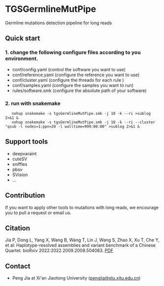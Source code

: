 # TGSGermlineMutPipe
Germline mutations detection pipeline for long reads


## Quick start
### 1. change the following configure files according to you environment.
   * conf/config.yaml  (control the software you want to use)
   * conf/reference.yaml (configure the reference you want to use)
   * conf/cluster.yaml (configure the threads for each rule )
   * conf/samples.yaml (configure the samples you want to run)
   * rules/software.smk (configure the absolute path of your software)
   

### 2. run with snakemake           

       nohup snakemake -s tgsGermlineMutPipe.smk -j 10 -k --ri >sublog 2>&1 &
       nohup snakemake -s tgsGermlineMutPipe.smk -j 10 -k --ri --cluster "qsub -l nodes=1:ppn=20 -l walltime=999:00:00" >sublog 2>&1 & 
      

## Support tools 
  - deepvaraint 
  - cuteSV
  - sniffles
  - pbsv
  - SVision
  - ...
## Contribution 
   If you want to apply other tools to mutations with long reads, we encourage you to pull a request or email us.

## Citation
  Jia P, Dong L, Yang X, Wang B, Wang T, Lin J, Wang S, Zhao X, Xu T, Che Y, et al: Haplotype-resolved assemblies and variant benchmark of a Chinese Quartet. bioRxiv 2022:2022.2009.2008.504083. [PDF](https://www.biorxiv.org/content/10.1101/2022.09.08.504083v1.full.pdf)

## Contact  
 * Peng Jia at Xi'an Jiaotong University (pengjia@stu.xjtu.edu.cn)
